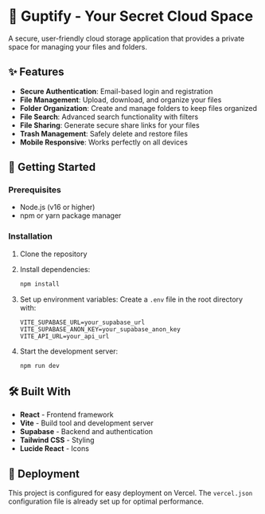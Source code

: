 # 🔐 Guptify - Your Secret Cloud Space

A secure, user-friendly cloud storage application that provides a private space for managing your files and folders.

## ✨ Features

- **Secure Authentication**: Email-based login and registration
- **File Management**: Upload, download, and organize your files
- **Folder Organization**: Create and manage folders to keep files organized
- **File Search**: Advanced search functionality with filters
- **File Sharing**: Generate secure share links for your files
- **Trash Management**: Safely delete and restore files
- **Mobile Responsive**: Works perfectly on all devices

## 🚀 Getting Started

### Prerequisites

- Node.js (v16 or higher)
- npm or yarn package manager

### Installation

1. Clone the repository
2. Install dependencies:
   ```bash
   npm install
   ```

3. Set up environment variables:
   Create a `.env` file in the root directory with:
   ```
   VITE_SUPABASE_URL=your_supabase_url
   VITE_SUPABASE_ANON_KEY=your_supabase_anon_key
   VITE_API_URL=your_api_url
   ```

4. Start the development server:
   ```bash
   npm run dev
   ```

## 🛠️ Built With

- **React** - Frontend framework
- **Vite** - Build tool and development server
- **Supabase** - Backend and authentication
- **Tailwind CSS** - Styling
- **Lucide React** - Icons

## 📱 Deployment

This project is configured for easy deployment on Vercel. The `vercel.json` configuration file is already set up for optimal performance.
